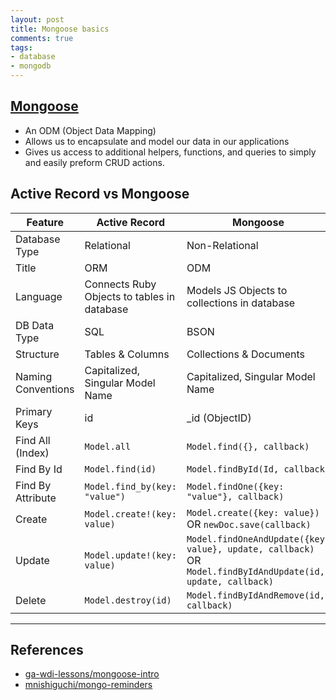 ```yaml
---
layout: post
title: Mongoose basics
comments: true
tags:
- database
- mongodb
---
```


<!--more-->

## [Mongoose](http://mongoosejs.com/)
- An ODM (Object Data Mapping)
- Allows us to encapsulate and model our data in our applications
- Gives us access to additional helpers, functions, and queries to simply and easily preform CRUD actions.


## Active Record vs Mongoose

| Feature   | Active Record | Mongoose|
|---------|---------------|---------|
| Database Type| Relational | Non-Relational|
| Title | ORM | ODM |
|Language|Connects Ruby Objects to tables in database| Models JS Objects to collections in database|
|DB Data Type| SQL| BSON|
|Structure| Tables & Columns| Collections & Documents|
| Naming Conventions| Capitalized, Singular Model Name| Capitalized, Singular Model Name|
|Primary Keys| id | _id (ObjectID)|
|Find All (Index)| `Model.all` | `Model.find({}, callback)`|
|Find By Id| `Model.find(id)`|`Model.findById(Id, callback)`|
|Find By Attribute| `Model.find_by(key: "value")`| `Model.findOne({key: "value"}, callback)`|
|Create| `Model.create!(key: value)` | `Model.create({key: value})` OR `newDoc.save(callback)`|
|Update| `Model.update!(key: value)` | `Model.findOneAndUpdate({key: value}, update, callback)` OR `Model.findByIdAndUpdate(id, update, callback)`|
|Delete| `Model.destroy(id)`| `Model.findByIdAndRemove(id, callback)` |

---

## References

- [ga-wdi-lessons/mongoose-intro](https://github.com/ga-wdi-lessons/mongoose-intro)
- [mnishiguchi/mongo-reminders](https://github.com/mnishiguchi/mongo-reminders)
